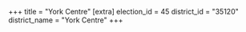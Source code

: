 +++
title = "York Centre"
[extra]
election_id = 45
district_id = "35120"
district_name = "York Centre"
+++
